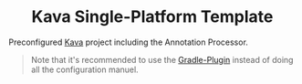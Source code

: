 <h1 align="center">Kava Single-Platform Template</h1>

Preconfigured [Kava](https://github.com/MerlinTHS/Kava) project including the Annotation Processor.

> Note that it's recommended to use the [Gradle-Plugin](https://github.com/MerlinTHS/KavaCompilerPlugin) instead of doing all the configuration manuel.
